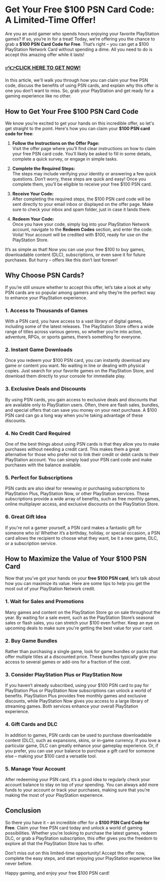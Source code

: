 # Get Your Free $100 PSN Card Code: A Limited-Time Offer!

Are you an avid gamer who spends hours enjoying your favorite PlayStation games? If so, you’re in for a treat! Today, we’re offering you the chance to grab a **$100 PSN Card Code for Free**. That’s right – you can get a $100 PlayStation Network Card without spending a dime. All you need to do is accept this amazing offer while it lasts!

### [✅👉CLICK HERE TO GET NOW!](https://freerewards.xyz/psn/go/)

In this article, we'll walk you through how you can claim your free PSN code, discuss the benefits of using PSN cards, and explain why this offer is one you don’t want to miss. So, grab your PlayStation and get ready for a gaming experience like no other.

## How to Get Your Free $100 PSN Card Code

We know you’re excited to get your hands on this incredible offer, so let's get straight to the point. Here's how you can claim your **$100 PSN card code for free**:

1. **Follow the Instructions on the Offer Page:**  
   Visit the offer page where you’ll find clear instructions on how to claim your free PSN card code. You’ll likely be asked to fill in some details, complete a quick survey, or engage in simple tasks. 

2. **Complete the Required Steps:**  
   The steps may include verifying your identity or answering a few quick questions. Don’t worry, these steps are quick and easy! Once you complete them, you’ll be eligible to receive your free $100 PSN card.

3. **Receive Your Code:**  
   After completing the required steps, the $100 PSN card code will be sent directly to your email inbox or displayed on the offer page. Make sure to check your inbox and spam folder, just in case it lands there.

4. **Redeem Your Code:**  
   Once you have your code, simply log into your PlayStation Network account, navigate to the **Redeem Codes** section, and enter the code. Voila! Your account will be credited with $100, ready for use on the PlayStation Store.

It’s as simple as that! Now you can use your free $100 to buy games, downloadable content (DLC), subscriptions, or even save it for future purchases. But hurry – offers like this don’t last forever!

## Why Choose PSN Cards?

If you’re still unsure whether to accept this offer, let’s take a look at why PSN cards are so popular among gamers and why they’re the perfect way to enhance your PlayStation experience.

### 1. **Access to Thousands of Games**

With a PSN card, you have access to a vast library of digital games, including some of the latest releases. The PlayStation Store offers a wide range of titles across various genres, so whether you’re into action, adventure, RPGs, or sports games, there’s something for everyone.

### 2. **Instant Game Downloads**

Once you redeem your $100 PSN card, you can instantly download any game or content you want. No waiting in line or dealing with physical copies. Just search for your favorite games on the PlayStation Store, and download them directly to your console for immediate play.

### 3. **Exclusive Deals and Discounts**

By using PSN cards, you gain access to exclusive deals and discounts that are available only to PlayStation users. Often, there are flash sales, bundles, and special offers that can save you money on your next purchase. A $100 PSN card can go a long way when you’re taking advantage of these discounts.

### 4. **No Credit Card Required**

One of the best things about using PSN cards is that they allow you to make purchases without needing a credit card. This makes them a great alternative for those who prefer not to link their credit or debit cards to their PlayStation account. You can simply load your PSN card code and make purchases with the balance available.

### 5. **Perfect for Subscriptions**

PSN cards are also ideal for renewing or purchasing subscriptions to PlayStation Plus, PlayStation Now, or other PlayStation services. These subscriptions provide a wide array of benefits, such as free monthly games, online multiplayer access, and exclusive discounts on the PlayStation Store.

### 6. **Great Gift Idea**

If you're not a gamer yourself, a PSN card makes a fantastic gift for someone who is! Whether it’s a birthday, holiday, or special occasion, a PSN card allows the recipient to choose what they want, be it a new game, DLC, or a subscription service.

## How to Maximize the Value of Your $100 PSN Card

Now that you’ve got your hands on your **free $100 PSN card**, let’s talk about how you can maximize its value. Here are some tips to help you get the most out of your PlayStation Network credit.

### 1. **Wait for Sales and Promotions**

Many games and content on the PlayStation Store go on sale throughout the year. By waiting for a sale event, such as the PlayStation Store’s seasonal sales or flash sales, you can stretch your $100 even further. Keep an eye on upcoming deals to make sure you're getting the best value for your card.

### 2. **Buy Game Bundles**

Rather than purchasing a single game, look for game bundles or packs that offer multiple titles at a discounted price. These bundles typically give you access to several games or add-ons for a fraction of the cost.

### 3. **Consider PlayStation Plus or PlayStation Now**

If you haven’t already subscribed, using your $100 PSN card to pay for PlayStation Plus or PlayStation Now subscriptions can unlock a world of benefits. PlayStation Plus provides free monthly games and exclusive discounts, while PlayStation Now gives you access to a large library of streaming games. Both services enhance your overall PlayStation experience.

### 4. **Gift Cards and DLC**

In addition to games, PSN cards can be used to purchase downloadable content (DLC), such as expansions, skins, or in-game currency. If you love a particular game, DLC can greatly enhance your gameplay experience. Or, if you prefer, you can use your balance to purchase a gift card for someone else – making your $100 card a versatile tool.

### 5. **Manage Your Account**

After redeeming your PSN card, it’s a good idea to regularly check your account balance to stay on top of your spending. You can always add more funds to your account or track your purchases, making sure that you’re making the most of your PlayStation experience.

## Conclusion

So there you have it – an incredible offer for a **$100 PSN Card Code for Free**. Claim your free PSN card today and unlock a world of gaming possibilities. Whether you’re looking to purchase the latest games, redeem DLC, or grab a PlayStation subscription, this offer gives you the freedom to explore all that the PlayStation Store has to offer.

Don’t miss out on this limited-time opportunity! Accept the offer now, complete the easy steps, and start enjoying your PlayStation experience like never before.

Happy gaming, and enjoy your free $100 PSN card!
